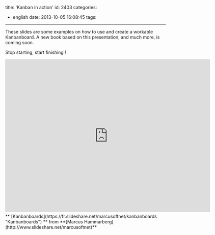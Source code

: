 title: 'Kanban in action'
id: 2403
categories:
  - english
date: 2013-10-05 16:08:45
tags:
---

These slides are some examples on how to use and create a workable Kanbanboard. A new book based on this presentation, and much more, is coming soon.

Stop starting, start finishing !

<iframe src="http://www.slideshare.net/slideshow/embed_code/3576466" width="640" height="480" frameborder="0" marginwidth="0" marginheight="0" scrolling="no" style="border:1px solid #CCC;border-width:1px 1px 0;margin-bottom:5px" allowfullscreen> </iframe> <div style="margin-bottom:5px"> ** [Kanbanboards](https://fr.slideshare.net/marcusoftnet/kanbanboards "Kanbanboards") ** from **[Marcus Hammarberg](http://www.slideshare.net/marcusoftnet)** </div>